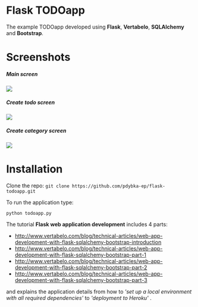 # Flask TODOapp

The example TODOapp developed using **Flask**, **Vertabelo**, **SQLAlchemy** and **Bootstrap**.

# Screenshots

##### Main screen

<img src="http://www.vertabelo.com/_file/blog/github-flask-todoapp/todoapp-main.png"/>

##### Create todo screen

<img src="http://www.vertabelo.com/_file/blog/github-flask-todoapp/todoapp-new-todo.png"/>

##### Create category screen

<img src="http://www.vertabelo.com/_file/blog/github-flask-todoapp/todoapp-new-category.png"/>

# Installation

Clone the repo:
`git clone https://github.com/pdybka-ep/flask-todoapp.git`

To run the application type:

`python todoapp.py`

The tutorial **Flask web application development** includes 4 parts:<br>
- http://www.vertabelo.com/blog/technical-articles/web-app-development-with-flask-sqlalchemy-bootstrap-introduction <br>
- http://www.vertabelo.com/blog/technical-articles/web-app-development-with-flask-sqlalchemy-bootstrap-part-1 <br>
- http://www.vertabelo.com/blog/technical-articles/web-app-development-with-flask-sqlalchemy-bootstrap-part-2 <br>
- http://www.vertabelo.com/blog/technical-articles/web-app-development-with-flask-sqlalchemy-bootstrap-part-3 <br>

and explains the application details from how to *'set up a local environment with all required dependencies'* to *'deployment to Heroku'* .
